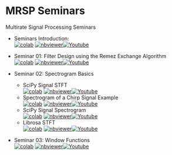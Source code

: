 # MRSP Seminars
Multirate Signal Processing Seminars

 - Seminars Introduction:<br>
 <a href="https://colab.research.google.com/github/TUIlmenauAMS/MRSP_Tutorials/blob/master/seminars/mrsp_seminars_intro_colab.ipynb" target="_blank"><img src="https://colab.research.google.com/assets/colab-badge.svg" alt="colab"></a>
<a href="https://nbviewer.org/github/TUIlmenauAMS/MRSP_Tutorials/blob/master/seminars/mrsp_seminars_intro.ipynb" target="_blank"><img src="https://badgen.net/badge/View/in%20NBViewer/blue?icon=terminal" alt="nbviewer"></a>[![Youtube](https://badgen.net/badge/Launch/on%20YouTube/red?icon=terminal)](https://youtu.be/Jz-1cQXA7Ns)

- Seminar 01: Filter Design using the Remez Exchange Algorithm<br>
<a href="https://colab.research.google.com/github/TUIlmenauAMS/MRSP_Tutorials/blob/master/seminars/mrsp_seminar01_support.ipynb" target="_blank"><img src="https://colab.research.google.com/assets/colab-badge.svg" alt="colab"></a>
<a href="https://nbviewer.org/github/TUIlmenauAMS/MRSP_Tutorials/blob/master/seminars/mrsp_seminar01_support.ipynb" target="_blank"><img src="https://badgen.net/badge/View/in%20NBViewer/blue?icon=terminal" alt="nbviewer"></a>[![Youtube](https://badgen.net/badge/Launch/on%20YouTube/red?icon=terminal)](https://youtu.be/IM5VKQPjcnU)

- Seminar 02: Spectrogram Basics<br>
   - SciPy Signal STFT<br>
   <a href="https://colab.research.google.com/github/TUIlmenauAMS/MRSP_Tutorials/blob/master/seminars/mrsp_support_02.ipynb" target="_blank"><img src="https://colab.research.google.com/assets/colab-badge.svg" alt="colab"></a>
<a href="https://nbviewer.org/github/TUIlmenauAMS/MRSP_Tutorials/blob/master/seminars/mrsp_support_02.ipynb" target="_blank"><img src="https://badgen.net/badge/View/in%20NBViewer/blue?icon=terminal" alt="nbviewer"></a>[![Youtube](https://badgen.net/badge/Launch/on%20YouTube/red?icon=terminal)](https://youtu.be/ZPTBCWS2iJc)
   - Spectrogram of a Chirp Signal Example<br>
   <a href="https://colab.research.google.com/github/TUIlmenauAMS/MRSP_Tutorials/blob/master/seminars/mrsp_support_02.ipynb" target="_blank"><img src="https://colab.research.google.com/assets/colab-badge.svg" alt="colab"></a>
<a href="https://nbviewer.org/github/TUIlmenauAMS/MRSP_Tutorials/blob/master/seminars/mrsp_support_02.ipynb" target="_blank"><img src="https://badgen.net/badge/View/in%20NBViewer/blue?icon=terminal" alt="nbviewer"></a>[![Youtube](https://badgen.net/badge/Launch/on%20YouTube/red?icon=terminal)](https://youtu.be/fR6wEi-pqgM)
   - SciPy Signal Spectrogram<br> 
   <a href="https://colab.research.google.com/github/TUIlmenauAMS/MRSP_Tutorials/blob/master/seminars/mrsp_support_02.ipynb" target="_blank"><img src="https://colab.research.google.com/assets/colab-badge.svg" alt="colab"></a>
<a href="https://nbviewer.org/github/TUIlmenauAMS/MRSP_Tutorials/blob/master/seminars/mrsp_support_02.ipynb" target="_blank"><img src="https://badgen.net/badge/View/in%20NBViewer/blue?icon=terminal" alt="nbviewer"></a>[![Youtube](https://badgen.net/badge/Launch/on%20YouTube/red?icon=terminal)](https://youtu.be/N3a-jjq3FAY)
  - Librosa STFT<br> 
  <a href="https://colab.research.google.com/github/TUIlmenauAMS/MRSP_Tutorials/blob/master/seminars/mrsp_support_02.ipynb" target="_blank"><img src="https://colab.research.google.com/assets/colab-badge.svg" alt="colab"></a>
<a href="https://nbviewer.org/github/TUIlmenauAMS/MRSP_Tutorials/blob/master/seminars/mrsp_support_02.ipynb" target="_blank"><img src="https://badgen.net/badge/View/in%20NBViewer/blue?icon=terminal" alt="nbviewer"></a>[![Youtube](https://badgen.net/badge/Launch/on%20YouTube/red?icon=terminal)](https://youtu.be/7hEyXME4oMc)
- Seminar 03: Window Functions<br>
<a href="https://colab.research.google.com/github/TUIlmenauAMS/MRSP_Tutorials/blob/master/seminars/mrsp_support_03.ipynb" target="_blank"><img src="https://colab.research.google.com/assets/colab-badge.svg" alt="colab"></a>
<a href="https://nbviewer.org/github/TUIlmenauAMS/MRSP_Tutorials/blob/master/seminars/mrsp_support_03.ipynb" target="_blank"><img src="https://badgen.net/badge/View/in%20NBViewer/blue?icon=terminal" alt="nbviewer"></a>[![Youtube](https://badgen.net/badge/Launch/on%20YouTube/red?icon=terminal)]([https://youtu.be/IM5VKQPjcnU](https://youtu.be/ETgDTKKz_dQ))






